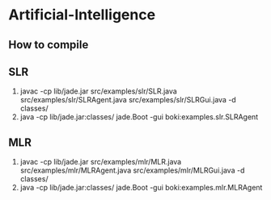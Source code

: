 # Artificial-Intelligence

## How to compile ##

## SLR ##
1. javac -cp lib/jade.jar  src/examples/slr/SLR.java src/examples/slr/SLRAgent.java src/examples/slr/SLRGui.java -d classes/
2. java -cp lib/jade.jar:classes/ jade.Boot -gui boki:examples.slr.SLRAgent

## MLR ##
1. javac -cp lib/jade.jar  src/examples/mlr/MLR.java src/examples/mlr/MLRAgent.java src/examples/mlr/MLRGui.java -d classes/
2. java -cp lib/jade.jar:classes/ jade.Boot -gui boki:examples.mlr.MLRAgent
